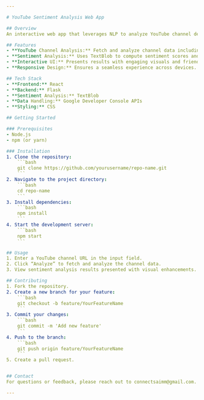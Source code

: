 ```yaml
---

# YouTube Sentiment Analysis Web App

## Overview
An interactive web app that leverages NLP to analyze YouTube channel descriptions and video titles, providing insightful sentiment analysis using TextBlob. Built with React, this app turns raw data into visually appealing and understandable information.

## Features
- **YouTube Channel Analysis:** Fetch and analyze channel data including descriptions and video titles.
- **Sentiment Analysis:** Uses TextBlob to compute sentiment scores and provide insights.
- **Interactive UI:** Presents results with engaging visuals and friendly descriptions.
- **Responsive Design:** Ensures a seamless experience across devices.

## Tech Stack
- **Frontend:** React
- **Backend:** Flask
- **Sentiment Analysis:** TextBlob
- **Data Handling:** Google Developer Console APIs
- **Styling:** CSS

## Getting Started

### Prerequisites
- Node.js
- npm (or yarn)

### Installation
1. Clone the repository:
    ```bash
    git clone https://github.com/yourusername/repo-name.git
    ```
2. Navigate to the project directory:
    ```bash
    cd repo-name
    ```
3. Install dependencies:
    ```bash
    npm install
    ```
4. Start the development server:
    ```bash
    npm start
    ```

## Usage
1. Enter a YouTube channel URL in the input field.
2. Click “Analyze” to fetch and analyze the channel data.
3. View sentiment analysis results presented with visual enhancements.

## Contributing
1. Fork the repository.
2. Create a new branch for your feature:
    ```bash
    git checkout -b feature/YourFeatureName
    ```
3. Commit your changes:
    ```bash
    git commit -m 'Add new feature'
    ```
4. Push to the branch:
    ```bash
    git push origin feature/YourFeatureName
    ```
5. Create a pull request.


## Contact
For questions or feedback, please reach out to connectsaimm@gmail.com.

---
```

